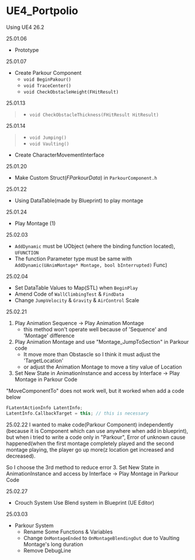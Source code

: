 # UE4_Portpolio
 Using UE4 26.2

25.01.06
- Prototype

25.01.07
- Create Parkour Component
	- `void BeginPakour()`
	- `void TraceCenter()`
	- `void CheckObstacleHeight(FHitResult)`

25.01.13
> - `void CheckObstacleThickness(FHitResult HitResult)`

25.01.14
>- `void Jumping()`
>- `void Vaulting()`
- Create CharacterMovementInterface

25.01.20
- Make Custom Struct(*FParkourData*) in `ParkourComponent.h` 

25.01.22
- Using DataTable(made by Blueprint) to play montage

25.01.24
- Play Montage (1)

25.02.03
- `AddDynamic` must be UObject (where the binding function located), `UFUNCTION`
- The function Parameter type must be same with `AddDynamic(UAnimMontage* Montage, bool bInterrupted)` Func)

25.02.04
- Set DataTable Values to Map(STL) when `BeginPlay`
- Amend Code of `WallClimbingTest` & `FindData`
- Change `JumpVelocity` & `Gravity` & `AirControl` Scale

25.02.21
1. Play Animation Sequence $\rightarrow$ Play Animation Montage
	- this method won't operate well because of 'Sequence' and 'Montage' difference
2. Play Animation Montage and use "Montage_JumpToSection" in Parkour code
	 - It move more than Obstascle so I think it must adjust the 'TargetLocation'
	 - or adjust the Animation Montage to move a tiny value of Location
3. Set New State in AnimationInstance and access by Interface $\rightarrow$ Play Montage in Parkour Code

"MoveComponentTo" does not work well, but it worked when add a code below
```C++
FLatentActionInfo LatentInfo;
LatentInfo.CallbackTarget = this; // this is necessary
```

25.02.22
I wanted to make code(Parkour Component) independently (because it is Component which can use anywhere when add in blueprint), but when i tried to write a code only in "Parkour", Error of unknown cause happened(when the first montage completely played and the second montage playing, the player go up more(z location get increased and decreased).

So I choose the 3rd method to reduce error
3. Set New State in AnimationInstance and access by Interface $\rightarrow$ Play Montage in Parkour Code

25.02.27
- Crouch System
	Use Blend system in Blueprint (UE Editor)

25.03.03
- Parkour System
	- Rename Some Functions & Variables
	- Change `OnMontageEnded` to `OnMontageBlendingOut` due to Vaulting Montage's long duration
	- Remove DebugLine